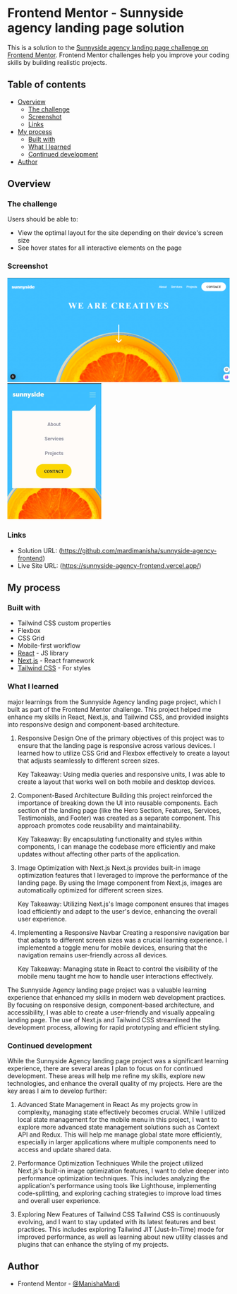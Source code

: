 # Frontend Mentor - Sunnyside agency landing page solution

This is a solution to the [Sunnyside agency landing page challenge on Frontend Mentor](https://www.frontendmentor.io/challenges/sunnyside-agency-landing-page-7yVs3B6ef). Frontend Mentor challenges help you improve your coding skills by building realistic projects.

## Table of contents

- [Overview](#overview)
  - [The challenge](#the-challenge)
  - [Screenshot](#screenshot)
  - [Links](#links)
- [My process](#my-process)
  - [Built with](#built-with)
  - [What I learned](#what-i-learned)
  - [Continued development](#continued-development)
- [Author](#author)


## Overview

### The challenge

Users should be able to:

- View the optimal layout for the site depending on their device's screen size
- See hover states for all interactive elements on the page

### Screenshot

![Hero Section](./public/images/HeroSection.png)
![Navbar](./public/images/Navbar.png)


### Links

- Solution URL: (https://github.com/mardimanisha/sunnyside-agency-frontend)
- Live Site URL: (https://sunnyside-agency-frontend.vercel.app/)

## My process

### Built with

- Tailwind CSS custom properties
- Flexbox
- CSS Grid
- Mobile-first workflow
- [React](https://reactjs.org/) - JS library
- [Next.js](https://nextjs.org/) - React framework
- [Tailwind CSS](https://tailwindcss.com/) - For styles

### What I learned

major learnings from the Sunnyside Agency landing page project, which I built as part of the Frontend Mentor challenge. This project helped me enhance my skills in React, Next.js, and Tailwind CSS, and provided insights into responsive design and component-based architecture.

1. Responsive Design
One of the primary objectives of this project was to ensure that the landing page is responsive across various devices. I learned how to utilize CSS Grid and Flexbox effectively to create a layout that adjusts seamlessly to different screen sizes.

     Key Takeaway: Using media queries and responsive units, I was able to create a layout that works well on both mobile and desktop devices.

2. Component-Based Architecture
Building this project reinforced the importance of breaking down the UI into reusable components. Each section of the landing page (like the Hero Section, Features, Services, Testimonials, and Footer) was created as a separate component. This approach promotes code reusability and maintainability.

     Key Takeaway: By encapsulating functionality and styles within components, I can manage the codebase more efficiently and make updates without affecting other parts of the application.

3. Image Optimization with Next.js
Next.js provides built-in image optimization features that I leveraged to improve the performance of the landing page. By using the Image component from Next.js, images are automatically optimized for different screen sizes.

     Key Takeaway: Utilizing Next.js's Image component ensures that images load efficiently and adapt to the user's device, enhancing the overall user experience.

4. Implementing a Responsive Navbar
Creating a responsive navigation bar that adapts to different screen sizes was a crucial learning experience. I implemented a toggle menu for mobile devices, ensuring that the navigation remains user-friendly across all devices.

     Key Takeaway: Managing state in React to control the visibility of the mobile menu taught me how to handle user interactions effectively.

The Sunnyside Agency landing page project was a valuable learning experience that enhanced my skills in modern web development practices. By focusing on responsive design, component-based architecture, and accessibility, I was able to create a user-friendly and visually appealing landing page. The use of Next.js and Tailwind CSS streamlined the development process, allowing for rapid prototyping and efficient styling.

### Continued development

While the Sunnyside Agency landing page project was a significant learning experience, there are several areas I plan to focus on for continued development. These areas will help me refine my skills, explore new technologies, and enhance the overall quality of my projects. Here are the key areas I aim to develop further:

1. Advanced State Management in React
As my projects grow in complexity, managing state effectively becomes crucial. While I utilized local state management for the mobile menu in this project, I want to explore more advanced state management solutions such as Context API and Redux. This will help me manage global state more efficiently, especially in larger applications where multiple components need to access and update shared data.

2. Performance Optimization Techniques
While the project utilized Next.js's built-in image optimization features, I want to delve deeper into performance optimization techniques. This includes analyzing the application's performance using tools like Lighthouse, implementing code-splitting, and exploring caching strategies to improve load times and overall user experience.

3. Exploring New Features of Tailwind CSS
Tailwind CSS is continuously evolving, and I want to stay updated with its latest features and best practices. This includes exploring Tailwind JIT (Just-In-Time) mode for improved performance, as well as learning about new utility classes and plugins that can enhance the styling of my projects.

## Author

- Frontend Mentor - [@ManishaMardi](https://www.frontendmentor.io/profile/mardimanisha)

